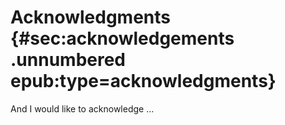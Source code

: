 # Acknowledgments {#sec:acknowledgements .unnumbered epub:type=acknowledgments}

And I would like to acknowledge ...

